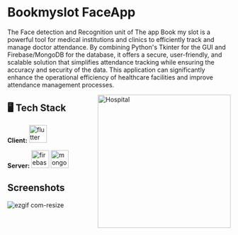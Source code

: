 # Bookmyslot FaceApp
The Face detection and Recognition unit of The app Book my slot is a powerful tool for medical institutions and clinics to efficiently track and manage doctor attendance. By combining Python's Tkinter for the GUI and Firebase/MongoDB for the database, it offers a secure, user-friendly, and scalable solution that simplifies attendance tracking while ensuring the accuracy and security of the data. This application can significantly enhance the operational efficiency of healthcare facilities and improve attendance management processes.

<img align="right" alt="Hospital" width="300" src="https://cdn.dribbble.com/users/3726898/screenshots/15561676/media/7c253c514be1fcaccb10f510ddea7dcd.gif">

## 🖥️ Tech Stack

**Client:** <img src="https://www.vectorlogo.zone/logos/python/python-icon.svg" alt="flutter" width="40" height="40"/>

**Server:** <img src="https://www.vectorlogo.zone/logos/firebase/firebase-icon.svg" alt="firebase" width="40" height="40"/> 
<img src="https://www.vectorlogo.zone/logos/mongodb/mongodb-icon.svg" alt="mongodb" width="40" height="40"/>



## Screenshots
![ezgif com-resize](https://github.com/SumitSarkar969/Bookmyslot_FaceApp/assets/113445568/bdfe02ae-3824-4716-8ef3-796130051438)


